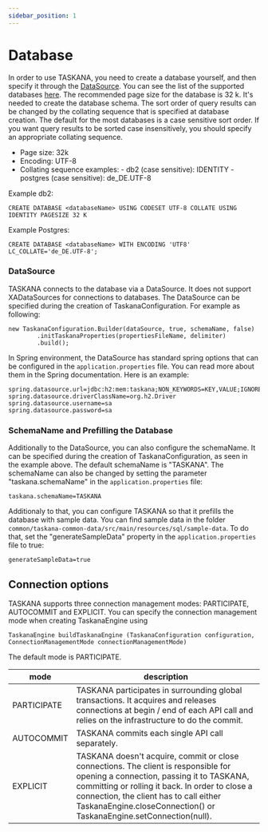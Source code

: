 ```yaml
---
sidebar_position: 1
---
```


# Database

In order to use TASKANA, you need to create a database yourself, and then specify it through the [DataSource](#datasource). You can see the list of the supported databases [here](../getting-started/environment.md). 
The recommended page size for the database is 32 k. It's needed to create the database schema. The sort order of query results can be changed by the collating sequence that is specified at database creation. The default for the most databases is a case sensitive sort order.  If you want query results to be sorted case insensitively, you should specify an appropriate collating sequence.

- Page size: 32k
- Encoding:  UTF-8
- Collating sequence examples: 
        - db2 (case sensitive): IDENTITY
        - postgres (case sensitive): de_DE.UTF-8

Example db2:
```
CREATE DATABASE <databaseName> USING CODESET UTF-8 COLLATE USING IDENTITY PAGESIZE 32 K 

```

Example Postgres:
```
CREATE DATABASE <databaseName> WITH ENCODING 'UTF8' LC_COLLATE='de_DE.UTF-8';
```

### DataSource

TASKANA connects to the database via a DataSource. It does not support XADataSources for connections to databases. The DataSource can be specified during the creation of TaskanaConfiguration. For example as following:
```
new TaskanaConfiguration.Builder(dataSource, true, schemaName, false)
        .initTaskanaProperties(propertiesFileName, delimiter)
        .build();
``` 
In Spring environment, the DataSource has standard spring options that can be configured in the ```application.properties``` file. You can read more about them in the Spring documentation. Here is an example: 
```
spring.datasource.url=jdbc:h2:mem:taskana;NON_KEYWORDS=KEY,VALUE;IGNORECASE=TRUE;LOCK_MODE=0;
spring.datasource.driverClassName=org.h2.Driver
spring.datasource.username=sa
spring.datasource.password=sa
```
###  SchemaName and Prefilling the Database

Additionally to the DataSource, you can also configure the schemaName. It can be specified during the creation of TaskanaConfiguration, as seen in the example above. The default schemaName is "TASKANA". The  schemaName can also be changed by setting the parameter "taskana.schemaName" in the ```application.properties``` file:

```
taskana.schemaName=TASKANA
```
Additionaly to that, you can configure TASKANA so that it prefills the database with sample data. You can find sample data in the folder ```common/taskana-common-data/src/main/resources/sql/sample-data```. To do that, set the "generateSampleData" property in the ```application.properties``` file to true:
```
generateSampleData=true
```

## Connection options

TASKANA supports three connection management modes: PARTICIPATE, AUTOCOMMIT and EXPLICIT. You can specify the connection management mode when creating TaskanaEngine using 

```
TaskanaEngine buildTaskanaEngine (TaskanaConfiguration configuration, ConnectionManagementMode connectionManagementMode)
```

The default mode is PARTICIPATE.

| mode         | description                                                                                                                                                                                                                                                                                           |
|--------------|-------------------------------------------------------------------------------------------------------------------------------------------------------------------------------------------------------------------------------------------------------------------------------------------------------|
| PARTICIPATE  | TASKANA  participates in surrounding global transactions. It acquires and  releases connections at begin / end of each API call and relies on the infrastructure to do the commit.                                                                                  |
| AUTOCOMMIT   | TASKANA commits each single API call separately.                                                                                                                                                                                                                                                       |
| EXPLICIT     | TASKANA  doesn't acquire, commit or close connections. The client is responsible  for opening a connection, passing it to TASKANA, committing or  rolling it back. In order to close a connection, the client has to call either TaskanaEngine.closeConnection() or TaskanaEngine.setConnection(null). |